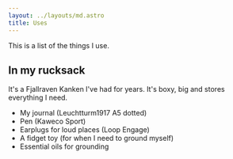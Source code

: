 ```yaml
---
layout: ../layouts/md.astro
title: Uses
---
```

This is a list of the things I use.

## In my rucksack

It's a Fjallraven Kanken I've had for years. It's boxy, big and stores
everything I need.

* My journal (Leuchtturm1917 A5 dotted)
* Pen (Kaweco Sport)
* Earplugs for loud places (Loop Engage)
* A fidget toy (for when I need to ground myself)
* Essential oils for grounding
